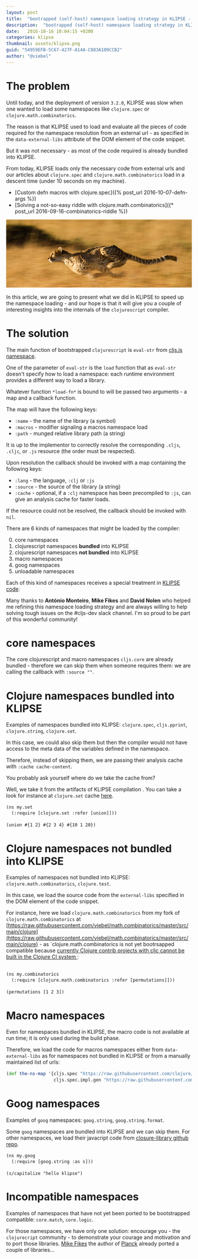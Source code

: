 ```yaml
---
layout: post
title:  "bootrapped (self-host) namespace loading strategy in KLIPSE - insights into the cljs compiler"
description:  "bootrapped (self-host) namespace loading strategy in KLIPSE - insights into the cljs compiler"
date:   2016-10-16 10:04:15 +0200
categories: klipse
thumbnail: assets/klipse.png
guid: "54959EFB-5C67-427F-A14A-C883A109CCB2"
author: "@viebel"
---
```


# The problem


Until today, and the deployment of version `3.2.0`, KLIPSE was slow when one wanted to load some namespaces like `clojure.spec` or `clojure.math.combinatorics`. 

The reason is that KLIPSE used to load and evaluate all the pieces of code required for the namespace resolution from an external url - as specified in the `data-external-libs` attribute of the DOM element of the code snippet.

But it was not necessary - as most of the code required is already bundled into KLIPSE.


From today, KLIPSE loads only the necessary code from external urls and our articles about `clojure.spec` and `clojure.math.combinatorics` load in a descent time (under 10 seconds on my machine).

- [Custom defn macros with clojure.spec]({% post_url 2016-10-07-defn-args %}) 
- [Solving a not-so-easy riddle with clojure.math.combinatorics]({* post_url 2016-09-16-combinatorics-riddle %})

![Cheetah](/assets/cheetah-speed.jpg)


In this article, we are going to present what we did in KLIPSE to speed up the namespace loading - and our hope is that it will give you a couple of interesting insights into the internals of the `clojurescript` compiler.


# The solution

The main function of bootstrapped `clojurescript` is `eval-str` from [cljs.js namespace](https://github.com/clojure/clojurescript/blob/2f2b7f253cd2bc5156bf74caeb1145823570470b/src/main/cljs/cljs/js.cljs#L870). 

One of the parameter of `eval-str` is the `load` function that as `eval-str` doesn't specify how to load a namespace: each runtime environment provides a different way to load a library.

Whatever function `*load-fn*` is bound to will be passed two arguments - a map and a callback function.

The map will have the following keys:

- `:name`   - the name of the library (a symbol)
- `:macros` - modifier signaling a macros namespace load
- `:path`   - munged relative library path (a string)

It is up to the implementor to correctly resolve the corresponding `.cljs`, `.cljc`, or `.js` resource (the order must be respected).

Upon resolution the callback should be invoked with a map
  containing the following keys:

- `:lang`       - the language, `:clj` or `:js`
-  `:source`     - the source of the library (a string)
-  `:cache`      - optional, if a `:clj` namespace has been precompiled to `:js`, can give an analysis cache for faster loads.

If the resource could not be resolved, the callback should be invoked with `nil`.



There are 6 kinds of namespaces that might be loaded by the compiler:

0. core namespaces
1. clojurescript namespaces **bundled** into KLIPSE
2. clojurescript namespaces **not bundled** into KLIPSE
3. macro namespaces
4. goog namespaces
5. unloadable namespaces

Each of this kind of namespaces receives a special treatment in [KLIPSE code](https://github.com/viebel/klipse/blob/f6a4ffa029de170b749fe3483b82853511a6e9a0/src/klipse/io.cljs):

Many thanks to **António Monteiro**, **Mike Fikes** and **David Nolen** who helped me refining this namespace loading strategy and are always willing to help solving tough issues on the #cljs-dev slack channel. I'm so proud to be part of this wonderful community!

# core namespaces

The core clojurescript and macro namespaces `cljs.core` are already bundled - therefore we can skip them when someone requires them: we are calling the callback with `:source ""`.

# Clojure namespaces bundled into KLIPSE

Examples of namespaces bundled into KLIPSE: `clojure.spec`, `cljs.pprint`, `clojure.string`, `clojure.set`.

In this case, we could also skip them but then the compiler would not have access to the meta data of the variables defined in the namespace. 

Therefore, instead of skipping them, we are passing their analysis cache with `:cache cache-content`.

You probably ask yourself where do we take the cache from?

Well, we take it from the artifacts of KLIPSE compilation . You can take a look for instance at `clojure.set` cache [here](https://storage.googleapis.com/app.klipse.tech/fig/js/clojure/set.cljs.cache.json).

~~~klipse
(ns my.set
  (:require [clojure.set :refer [union]]))

(union #{1 2} #{2 3 4} #{10 1 20})
~~~


# Clojure namespaces not bundled into KLIPSE

Examples of namespaces not bundled into KLIPSE: `clojure.math.combinatorics`, `clojure.test`.

In this case, we load the source code from the `external-libs` specified in the DOM element of the code snippet.

For instance, here we load `clojure.math.combinatorics` from my fork of `clojure.math.combinatorics` at [https://raw.githubusercontent.com/viebel/math.combinatorics/master/src/main/clojure](https://raw.githubusercontent.com/viebel/math.combinatorics/master/src/main/clojure) - as `clojure.math.combinatorics is not yet bootrsapped compatible because [currently Clojure contrib projects with cljc cannot be built in the Clojure CI system ](https://github.com/clojure/math.combinatorics/pull/3):

<pre><code class="language-klipse" data-external-libs="https://raw.githubusercontent.com/viebel/math.combinatorics/master/src/main/clojure">
(ns my.combinatorics
  (:require [clojure.math.combinatorics :refer [permutations]]))

(permutations [1 2 3])
</code></pre>


# Macro namespaces

Even for namespaces bundled in KLIPSE, the macro code is not available at run time; it is only used during the build phase. 

Therefore, we load the code for macros namespaces either from `data-external-libs` as for namespaces not bundled in KLIPSE or from a manually maintained list of urls:

~~~clojure
(def the-ns-map '{cljs.spec "https://raw.githubusercontent.com/clojure/clojurescript/r1.9.229/src/main/cljs/"
                  cljs.spec.impl.gen "https://raw.githubusercontent.com/clojure/clojurescript/r1.9.229/src/main/cljs/"})
~~~

# Goog namespaces

Examples of `goog` namespaces: `goog.string`, `goog.string.format`.

Some `goog` namespaces are bundled into KLIPSE and we can skip them. For other namespaces, we load their javacript code from [closure-library github repo](https://github.com/google/closure-library).

~~~klipse
(ns my.goog
  (:require [goog.string :as s]))

(s/capitalize "hello klipse")
~~~

# Incompatible namespaces

Examples of namespaces that have not yet been ported to be bootstrapped compatible: `core.match`, `core.logic`. 

For those namespaces, we have only one solution: encourage you - the `clojurecript` community - to demonstrate your courage and motivation and to port those libraries. [Mike Fikes](https://twitter.com/mfikes) the author of [Planck](https://github.com/mfikes/planck) already ported a couple of libraries...



